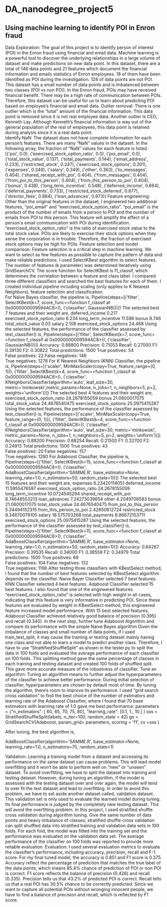 # DA_nanodegree_project5
## Using machine learning to identify POI in Enron fraud

Data Exploration: 
The goal of this project is to identify person of interest (POI) in the Enron fraud using financial and email data. Machine learning is a powerful tool to discover the underlying relationships in a large volume of dataset and make predictions on new data point. In this dataset, there are a total of 146 data points and 21 features which document the financial information and emails statistics of Enron employees. 18 of them have been identified as POI during the investigation. 128 of data points are not POI. This dataset has a small number of data points and is imbalanced between two classes (POI vs non POI). In the Enron fraud, POIs may have received financial benefit. There may be a high rate of communication between POIs. Therefore, this dataset can be useful for us to learn about predicting POI based on employee’s financial and email data. 
Outlier removal: 
There is one outlier which is the “total” amount of the financial information. This data point is removed since it is not real employee data. Another outlier is CEO, Kenneth Lay. Although Kenneth’s financial information is way out of the general population of the rest of employees, this data point is retained during analysis since it is a real data point.  
Identify NaN:
The dataset does not have complete information for each person’s features. There are many “NaN” values in the dataset. In the following array, the fraction of “NaN” values for each feature is listed. 
[('poi', 0.0),
 ('exercised_stock_option_ratio', 0.0),
 ('poi_email', 0.0),
 ('total_stock_value', 0.137),
 ('total_payments', 0.144),
 ('email_address', 0.233),
 ('restricted_stock', 0.247),
 ('exercised_stock_options', 0.301),
 ('expenses', 0.349),
 ('salary', 0.349),
 ('other', 0.363),
 ('to_messages', 0.404),
 ('shared_receipt_with_poi', 0.404),
 ('from_messages', 0.404),
 ('from_poi_to_this_person', 0.404),
 ('from_this_person_to_poi', 0.404),
 ('bonus', 0.438),
 ('long_term_incentive', 0.548),
 ('deferred_income', 0.664),
 ('deferral_payments', 0.733),
 ('restricted_stock_deferred', 0.877),
 ('director_fees', 0.884),
 ('loan_advances', 0.973)]
Feature engineering:
Other than the original features in the dataset, I engineered two additional features, “poi_email” and “exercised_stock_option_ratio”. “poi_email” is the product of the number of emails from a person to POI and the number of emails from POI to this person. This feature will amplify the effect of a person's email communication with POI during identification. 
“exercised_stock_option_ratio” is the ratio of exercised stock value to the total stock value. POIs are likely to exercise their stock options when they sense the corporation is in trouble. Therefore, the fraction of exercised stock options may be high for POIs. 
Feature selection and model comparison: 
Feature selection is a critical step in machine learning. We want to select as few features as possible to capture the pattern of data and make reliable predictions. I used SelectKBest algorithm to select features. The number of features (k parameter) was determined iteratively using GridSearchCV. The score function for SelectKBest is f1_classif, which determines the correlation between a feature and class label.
I compared three different classifiers and searched the best features for each of them. I created individual pipeline including scaling (only applies to K Nearest Neighbors), feature selection and classification.  
For Naïve Bayes classifier, the pipeline is,
Pipeline(steps=[('filter', SelectKBest(k=7, score_func=<function f_classif at 0x0000000009594AC8>)), ('classifier', GaussianNB())])
The selected best 7 features and their weight are, 
deferred_income 0.217
exercised_stock_option_ratio 6.234
long_term_incentive 11.596
bonus 8.746
total_stock_value 0.03
salary 2.108
exercised_stock_options 24.468
Using the selected features, the performance of the classifier assessed by test_classifier() is,
Pipeline(steps=[('filter', SelectKBest(k=7, score_func=<function f_classif at 0x0000000009594AC8>)), ('classifier', GaussianNB())])
	Accuracy: 0.88800	Precision: 0.71053	Recall: 0.27000	F1: 0.39130	F2: 0.30822
	Total predictions: 1500	True positives:   54	
	False positives:   22	False negatives:  146	
	True negatives: 1278
For K Nearest Neighbors (KNN) Classifier, the pipeline is,
Pipeline(steps=[('scaler', MinMaxScaler(copy=True, feature_range=(0, 1))), ('filter', SelectKBest(k=4, score_func=<function f_classif at 0x0000000009594AC8>)), ('classifier', KNeighborsClassifier(algorithm='auto', leaf_size=30, metric='minkowski',metric_params=None, n_jobs=1, n_neighbors=5, p=2, weights='uniform'))])
The selected best 4 features and their weight are, 
exercised_stock_option_ratio 24.2678155059
bonus 21.0600017075
total_stock_value 24.4676540475
exercised_stock_options 25.0975415287
Using the selected features, the performance of the classifier assessed by test_classifier() is,
Pipeline(steps=[('scaler', MinMaxScaler(copy=True, feature_range=(0, 1))), ('filter', SelectKBest(k=4, score_func=<function f_classif at 0x0000000009594AC8>)), ('classifier', KNeighborsClassifier(algorithm='auto', leaf_size=30, metric='minkowski', metric_params=None, n_jobs=1, n_neighbors=5, p=2, weights='uniform'))])
	Accuracy: 0.88200	Precision: 0.68254	Recall: 0.21500	F1: 0.32700	F2: 0.24913
	Total predictions: 1500	True positives:   43	
	False positives:   20	False negatives:  157	
	True negatives: 1280
For Adaboost Classifier, the pipeline is,
Pipeline(steps=[('filter', SelectKBest(k=15, score_func=<function f_classif at 0x0000000009594AC8>)), ('classifier', AdaBoostClassifier(algorithm='SAMME.R', base_estimator=None, learning_rate=1.0, n_estimators=50, random_state=1))])
The selected best 15 features and their weight are, 
expenses 6.23420114051
deferred_income 11.5955476597
exercised_stock_option_ratio 24.2678155059
long_term_incentive 10.0724545294
shared_receipt_with_poi 8.74648553213
loan_advances 7.24273039654
other 4.2049708583
bonus 21.0600017075
total_stock_value 24.4676540475
from_poi_to_this_person 5.34494152315
from_this_person_to_poi 2.42650812724
restricted_stock 9.34670079105
salary 18.575703268
total_payments 8.86672153711
exercised_stock_options 25.0975415287
Using the selected features, the performance of the classifier assessed by test_classifier() is,
Pipeline(steps=[('filter', SelectKBest(k=15, score_func=<function f_classif at 0x0000000009594AC8>)), ('classifier', AdaBoostClassifier(algorithm='SAMME.R', base_estimator=None, learning_rate=1.0, n_estimators=50, random_state=1))])
	Accuracy: 0.84267	Precision: 0.39535	Recall: 0.34000	F1: 0.36559	F2: 0.34979
	Total predictions: 1500	True positives:   68	
	False positives:  104	False negatives:  132	
	True negatives: 1196
After testing three classifiers with KBestSelect method, I found that the number of best features selected by KBestSelect algorithm depends on the classifier. Naive Bayer Classifier selected 7 best features. KNN Classifier selected 4 best features. Adaboost Classifier selected 15 best features. I also found that one of the engineered features “exercised_stock_option_ratio” is selected with high weight in all cases, indicating that this feature is very informative in predicting POI. Since these features are evaluated by weight in KBestSelect method, this engineered feature increased model performance. 
With 15 best selected features, Adaboost Classifier achieved relatively good balance of precision (0.395) and recall (0.340). In the next step, further tune Adaboost Algorithm and compare its performance with the simple Naive Bayes algorithm
Given the imbalance of classes and small number of data points, if I used train_test_split, it may cause the training or testing dataset mainly having one class and not able to learn a model to predict another class. Therefore, I have to use “StrattifiedShuffleSplit” as shown in the tester.py to split the data in 100 folds and evaluated the average performance of each classifier on 100 folds. This splitting method gave the same percentage of classes in each training and testing dataset and created 100 folds of shuffled split. This gave more accurate measure of the robustness of classifier. 
Tune an algorithm: 
Tuning an algorithm means to further adjust the hyperparameters of the classifier to achieve better performance. During initial selection of classifier, hyperparameters are chosen by default most of time. By tuning the algorithm, there’s room to improve its performance. I used “grid search cross validation” to find the best choice of the number of estimators and learning rate of the Adaboost Classifier, where I found that 70 base estimators with learning rate of 1.0 gave me best performance. 
parameters = {"n_estimators": [ 60, 65, 70, 75, 80],
              "learning_rate": [0.1, 1., 10.]
             }
sss = StratifiedShuffleSplit(labels,  n_iter=100, random_state = 42)
gs = GridSearchCV(Adaboost, param_grid= parameters, scoring = 'f1', cv =sss )

After tuning, the best algorithm is,

AdaBoostClassifier(algorithm='SAMME.R', base_estimator=None,
          learning_rate=1.0, n_estimators=70, random_state=1)

Validation: 
Learning a training model from a dataset and accessing its performance on the same dataset can cause problems. This will lead model overfitting and it won’t be able to perform well on “new” or “unseen” dataset. To avoid overfitting, we have to split the dataset into training and testing dataset. However, during tuning an algorithm, if the model is assessed with the testing dataset over and over again, the model will tend to over fit the test dataset and lead to overfitting. In order to avoid this problem, we have to set aside another dataset called, validation dataset. This validation set is only used to evaluate the learned model during tuning. Its final performance is judged by the completely new testing dataset. This will avoid the overfitting problem.
In this project, I used stratified shuffle cross validation during algorithm tuning. Give the same number of data points and heavy imbalance of classes, stratified shuffle cross validation can split shuffled data into stratified training and validation data sets in 100 folds. For each fold, the model was fitted into the training set and the performance was evaluated on the validation data set. The average performance of the classifier on 100 folds was reported to provide more reliable evaluation.
Evaluation: 
I used several evaluation metrics to evaluate the classifier’s performance, including accuracy, precision, recall and F-1 score. For my final tuned model, the accuracy is 0.851 and F1 score is 0.375. Accuracy reflect the percentage of prediction that matches the true label of the data points, which means 85.4% chance of prediction of POI or non POI is correct. F1 score reflects the balance of precision (0.426) and recall (0.335). Precision tells us that 43.2% of predicted POI is correct. Recall tells us that a real POI has 30.5% chance to be correctly predicted. Since we want to capture all potential POIs without wronging innocent people, we have to find a balance of precision and recall, which is reflected by F1 score.  

